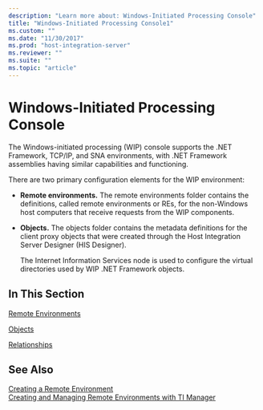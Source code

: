 ```yaml
---
description: "Learn more about: Windows-Initiated Processing Console"
title: "Windows-Initiated Processing Console1"
ms.custom: ""
ms.date: "11/30/2017"
ms.prod: "host-integration-server"
ms.reviewer: ""
ms.suite: ""
ms.topic: "article"
---
```

# Windows-Initiated Processing Console
The Windows-initiated processing (WIP) console supports the .NET Framework, TCP/IP, and SNA environments, with .NET Framework assemblies having similar capabilities and functioning.  
  
 There are two primary configuration elements for the WIP environment:  
  
- **Remote environments.** The remote environments folder contains the definitions, called remote environments or REs, for the non-Windows host computers that receive requests from the WIP components.  
  
- **Objects.** The objects folder contains the metadata definitions for the client proxy objects that were created through the Host Integration Server Designer (HIS Designer).  
  
  The Internet Information Services node is used to configure the virtual directories used by WIP .NET Framework objects.  
  
## In This Section  
 [Remote Environments](../core/remote-environments1.md)  
  
 [Objects](../core/objects1.md)  
  
 [Relationships](../core/relationships1.md)  
  
## See Also  
 [Creating a Remote Environment](../core/creating-a-remote-environment1.md)   
 [Creating and Managing Remote Environments with TI Manager](../core/creating-and-managing-remote-environments-with-ti-manager1.md)

